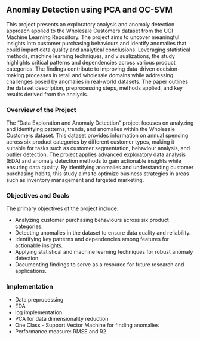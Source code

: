 ## Anomlay Detection using PCA and OC-SVM
This project presents an exploratory analysis and anomaly detection approach applied to the Wholesale Customers dataset from the UCI Machine Learning Repository. The project aims to uncover meaningful insights into customer purchasing behaviours and identify anomalies that could impact data quality and analytical conclusions. Leveraging statistical methods, machine learning techniques, and visualizations, the study highlights critical patterns and dependencies across various product categories. The findings contribute to improving data-driven decision-making processes in retail and wholesale domains while addressing challenges posed by anomalies in real-world datasets. The paper outlines the dataset description, preprocessing steps, methods applied, and key results derived from the analysis.

### Overview of the Project
The ”Data Exploration and Anomaly Detection” project focuses on analyzing and identifying patterns, trends, and anomalies within the Wholesale Customers dataset. This dataset provides information on annual spending across six product categories by different customer types, making it suitable for tasks such as customer segmentation, behaviour analysis, and outlier detection. The project applies advanced exploratory data analysis (EDA) and anomaly detection methods to gain actionable insights while ensuring data quality. By identifying anomalies and understanding customer purchasing habits, this study aims to optimize business strategies in areas
such as inventory management and targeted marketing.

### Objectives and Goals
The primary objectives of the project include:
  - Analyzing customer purchasing behaviours across six product categories.
  - Detecting anomalies in the dataset to ensure data quality and reliability.
  - Identifying key patterns and dependencies among features for actionable insights.
  - Applying statistical and machine learning techniques for robust anomaly detection.
  - Documenting findings to serve as a resource for future research and applications.

### Implementation 
  - Data preprocessing
  - EDA
  - log implementation
  - PCA for data dimensionality reduction
  - One Class - Support Vector Machine for finding anomalies
  - Performance measure: RMSE and R2

